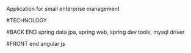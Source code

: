 Application for small enterprise management


#TECHNOLOGY

#BACK END
spring data jpa, spring web, spring dev tools, mysql driver

#FRONT end
angular js
